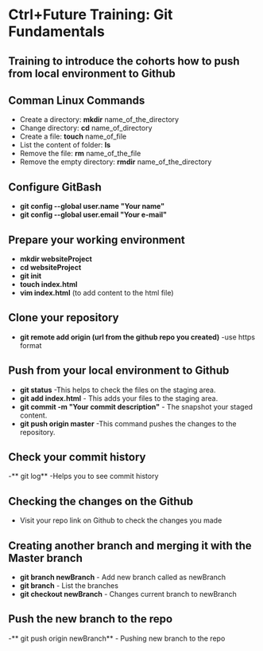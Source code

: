 # Ctrl+Future Training: Git Fundamentals  

## Training to introduce the cohorts how to push from local environment to Github

## Comman Linux Commands

  - Create a directory: **mkdir** name_of_the_directory
  - Change directory: **cd** name_of_directory
  - Create a file: **touch** name_of_file
  - List the content of folder: **ls**
  - Remove the file: **rm** name_of_the_file  
  - Remove the empty directory: **rmdir** name_of_the_directory
  
## Configure GitBash

  - **git config --global user.name "Your name"**  
  - **git config --global user.email "Your e-mail"**  
 
## Prepare your working environment

  - **mkdir websiteProject**
  - **cd websiteProject**
  - **git init**
  - **touch index.html**
  - **vim index.html** (to add content to the html file)

## Clone your repository

  - **git remote add origin (url from the github repo you created)** -use https format
  
## Push from your local environment to Github

 - **git status** -This helps to check the files on the staging area.
 - **git add index.html** - This adds your files to the staging area.
 - **git commit -m "Your commit description"** - The snapshot your staged content.
 - **git push origin master** -This command pushes the changes to the repository.
## Check your commit history

 -** git log** -Helps you to see commit history

## Checking the changes on the Github

 - Visit your repo link on Github to check the changes you made

## Creating another branch and merging it with the Master branch
 
 - **git branch newBranch** - Add new branch called as newBranch
 - **git branch** - List the branches
 - **git checkout newBranch** - Changes current branch to newBranch

## Push the new branch to the repo
 
 -** git push origin newBranch** - Pushing new branch to the repo
